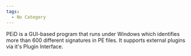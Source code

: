 ```yaml
---
tags:
  - No Category
---
```

PEiD is a GUI-based program that runs under Windows which identifies
more than 600 different signatures in PE files. It supports external
plugins via it's Plugin Interface.